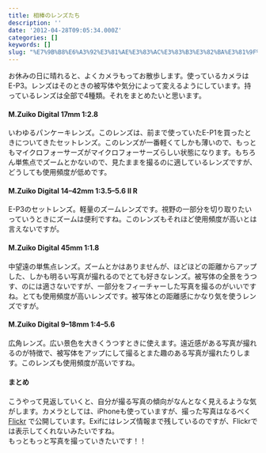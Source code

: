 ```yaml
---
title: 相棒のレンズたち
description: ''
date: '2012-04-28T09:05:34.000Z'
categories: []
keywords: []
slug: "%E7%9B%B8%E6%A3%92%E3%81%AE%E3%83%AC%E3%83%B3%E3%82%BA%E3%81%9F%E3%81%A1"
---
```

お休みの日に晴れると、よくカメラもってお散歩します。使っているカメラは E-P3。レンズはそのときの被写体や気分によって変えるようにしています。持っているレンズは全部で4種類。それをまとめたいと思います。

#### M.Zuiko Digital 17mm 1:2.8

いわゆるパンケーキレンズ。このレンズは、前まで使っていたE-P1を買ったときについてきたセットレンズ。このレンズが一番軽くてしかも薄いので、もっともマイクロフォーサーズがマイクロフォーサーズらしい状態になります。もちろん単焦点でズームとかないので、見たままを撮るのに適しているレンズですが、どうしても使用頻度が低めです。

#### M.Zuiko Digital 14–42mm 1:3.5–5.6 Ⅱ R

E-P3のセットレンズ。軽量のズームレンズです。視野の一部分を切り取りたいっていうときにズームは便利ですね。このレンズもそれほど使用頻度が高いとは言えないですが。

#### M.Zuiko Digital 45mm 1:1.8

中望遠の単焦点レンズ。ズームとかはありませんが、ほどほどの距離からアップした、しかも明るい写真が撮れるのでとても好きなレンズ。被写体の全景をうつす、のには適さないですが、一部分をフィーチャーした写真を撮るのがいいですね。とても使用頻度が高いレンズです。被写体との距離感にかなり気を使うレンズですが。

#### M.Zuiko Digital 9–18mm 1:4–5.6

広角レンズ。広い景色を大きくうつすときに使えます。遠近感がある写真が撮れるのが特徴で、被写体をアップにして撮るとまた趣のある写真が撮れたりします。このレンズも使用頻度が高いですね。

#### まとめ

こうやって見返していくと、自分が撮る写真の傾向がなんとなく見えるような気がします。カメラとしては、iPhoneも使っていますが、撮った写真はなるべく [Flickr](http://www.flickr.com/photos/beyondmywish/) で公開しています。Exifにはレンズ情報まで残しているのですが、Flickrでは表示してくれないみたいですね。  
もっともっと写真を撮っていきたいです！！